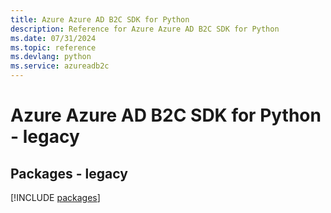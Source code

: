 ```yaml
---
title: Azure Azure AD B2C SDK for Python
description: Reference for Azure Azure AD B2C SDK for Python
ms.date: 07/31/2024
ms.topic: reference
ms.devlang: python
ms.service: azureadb2c
---
```

# Azure Azure AD B2C SDK for Python - legacy
## Packages - legacy
[!INCLUDE [packages](azure-ad-b2c-index.md)]